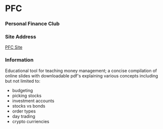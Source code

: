 # PFC
### Personal Finance Club

### Site Address
[PFC Site](http://tlee753.com/pfc)

### Information
Educational tool for teaching money management; a concise compilation of online slides with downloadable pdf's explaining various concepts including but not limited to:
- budgeting
- picking stocks
- investment accounts
- stocks vs bonds
- order types
- day trading
- crypto curriencies
